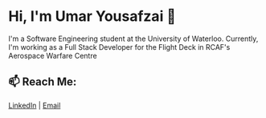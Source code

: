 # Hi, I'm Umar Yousafzai 👋

I'm a Software Engineering student at the University of Waterloo. Currently, I'm working as a Full Stack Developer for the Flight Deck in RCAF's Aerospace Warfare Centre  

<!--I have previously worked as a research student at Princess Margaret Cancer Centre to analyze image registration algorithms for tumour delineations. I'm interested in the intersection between software engineering and medicine. -->

## 📫 Reach Me: 

[LinkedIn](https://www.linkedin.com/in/umar-yousafzai/ "LinkedIn") | [Email](mailto:uyousafz@uwaterloo.ca)

<!--
**uyousafzai54/uyousafzai54** is a ✨ _special_ ✨ repository because its `README.md` (this file) appears on your GitHub profile.

Here are some ideas to get you started:

- 🔭 I’m currently working on ...
- 🌱 I’m currently learning ...
- 👯 I’m looking to collaborate on ...
- 🤔 I’m looking for help with ...
- 💬 Ask me about ...
- 📫 How to reach me: ...
- 😄 Pronouns: ...
- ⚡ Fun fact: ...
-->
